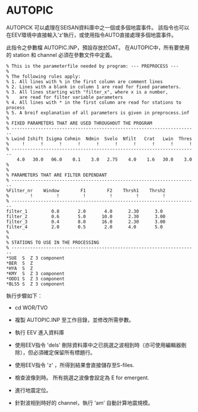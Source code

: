 # AUTOPIC

AUTOPICK 可以處理在SEISAN資料庫中之一個或多個地震事件。 該指令也可以在EEV環境中直接輸入'z'執行，或使用指令AUTO直接處理多個地震事件。

此指令之參數檔 AUTOPIC.INP，預設存放於DAT。 在AUTOPIC中，所有要使用的 station 和 channel 必須在參數文件中定義。

```
% This is the parameterfile needed by program: --- PREPROCESS ---
%
% The following rules apply:
% 1. All lines with % in the first column are comment lines
% 2. Lines with a blank in column 1 are read for fixed parameters.
% 3. All lines starting with "filter_x", where x is a number,
%    are read for filter variable parameters
% 4. All lines with * in the first column are read for stations to process
% 5. A breif explanation of all parameters is given in preprocess.inf
%
% FIXED PARAMETERS THAT ARE USED THROUGHOUT THE PROGRAM
% ----------------------------------------------------------------------
% Lwind Ishift Isigma Cohmin  Ndmin  Svelo  Nfilt   Crat   Lwin  Thres
%     !      !      !      !      !      !      !      !      !      !
% ----------------------------------------------------------------------
    4.0   30.0   06.0    0.1    3.0   2.75    4.0    1.6   30.0    3.0
%
%
% PARAMETERS THAT ARE FILTER DEPENDANT
% ----------------------------------------------------------------------
%Filter_nr    Window        F1        F2    Thrsh1    Thrsh2
%        !         !         !         !         !         !
% ----------------------------------------------------------------------
filter_1         0.8       2.0       4.0      2.30      3.0
filter_2         0.6       5.0      10.0      2.30      3.00
filter_3         0.4       8.0      16.0      2.30      3.00
filter_4         2.0       0.5       2.0      4.0       5.0
%
%
% STATIONS TO USE IN THE PROCESSING
% ----------------------------------------------------------------------
*SUE  S  Z 3 component
*BER  S  Z
*HYA  S  Z
*KMY  S  Z 3 component
*ODD1 S  Z 3 component
*BLS5 S  Z 3 component
```

執行步驟如下：

* cd WOR/TVO

* 複製 AUTOPIC.INP 至工作目錄，並修改所需參數。

* 執行 EEV 進入資料庫

* 使用EEV指令 'dels' 刪除資料庫中之已挑選之波相到時（亦可使用編輯器刪除），但必須確定保留所有標題行。

* 使用EEV指令 'z' ，所得到結果會直接儲存至S-files.

* 檢查波像到時。 所有挑選之波像會設定為 E for emergent.

* 進行地震定位。

* 針對波相到時好的 channel，執行 'am' 自動計算地震規模。



